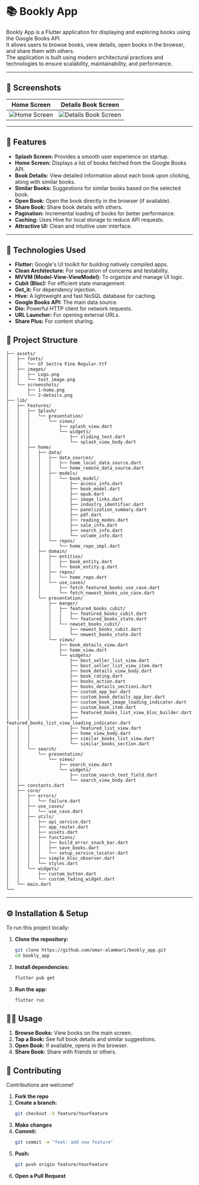# 📚 Bookly App

Bookly App is a Flutter application for displaying and exploring books using the Google Books API.  
It allows users to browse books, view details, open books in the browser, and share them with others.  
The application is built using modern architectural practices and technologies to ensure scalability, maintainability, and performance.

---

## 📱 Screenshots

| Home Screen | Details Book Screen |
|:---:|:---:|
| ![Home Screen](assets/screenshots/1-home.png) | ![Details Book Screen](assets/screenshots/2-details.png) |

---

## 🌟 Features

- **Splash Screen:** Provides a smooth user experience on startup.
- **Home Screen:** Displays a list of books fetched from the Google Books API.
- **Book Details:** View detailed information about each book upon clicking, along with similar books.
- **Similar Books:** Suggestions for similar books based on the selected book.
- **Open Book:** Open the book directly in the browser (if available).
- **Share Book:** Share book details with others.
- **Pagination:** Incremental loading of books for better performance.
- **Caching:** Uses Hive for local storage to reduce API requests.
- **Attractive UI:** Clean and intuitive user interface.

---

## 🚀 Technologies Used

- **Flutter:** Google's UI toolkit for building natively compiled apps.
- **Clean Architecture:** For separation of concerns and testability.
- **MVVM (Model-View-ViewModel):** To organize and manage UI logic.
- **Cubit (Bloc):** For efficient state management.
- **Get_it:** For dependency injection.
- **Hive:** A lightweight and fast NoSQL database for caching.
- **Google Books API:** The main data source.
- **Dio:** Powerful HTTP client for network requests.
- **URL Launcher:** For opening external URLs.
- **Share Plus:** For content sharing.

## 📂 Project Structure

```
├── assets/
│   ├── fonts/
│   │   └── GT Sectra Fine Regular.ttf
│   ├── images/
│   │   ├── Logo.png
│   │   └── test_image.png
│   └── screenshots/
│       ├── 1-home.png
│       └── 2-details.png
├── lib/
│   ├── Features/
│   │   ├── Splash/
│   │   │   └── presentation/
│   │   │       └── views/
│   │   │           ├── splash_view.dart
│   │   │           └── widgets/
│   │   │               ├── sliding_text.dart
│   │   │               └── splash_view_body.dart
│   │   ├── home/
│   │   │   ├── data/
│   │   │   │   ├── data_sources/
│   │   │   │   │   ├── home_local_data_source.dart
│   │   │   │   │   └── home_remote_data_source.dart
│   │   │   │   ├── models/
│   │   │   │   │   └── book_model/
│   │   │   │   │       ├── access_info.dart
│   │   │   │   │       ├── book_model.dart
│   │   │   │   │       ├── epub.dart
│   │   │   │   │       ├── image_links.dart
│   │   │   │   │       ├── industry_identifier.dart
│   │   │   │   │       ├── panelization_summary.dart
│   │   │   │   │       ├── pdf.dart
│   │   │   │   │       ├── reading_modes.dart
│   │   │   │   │       ├── sale_info.dart
│   │   │   │   │       ├── search_info.dart
│   │   │   │   │       └── volume_info.dart
│   │   │   │   └── repos/
│   │   │   │       └── home_repo_impl.dart
│   │   │   ├── domain/
│   │   │   │   ├── entities/
│   │   │   │   │   ├── book_entity.dart
│   │   │   │   │   └── book_entity.g.dart
│   │   │   │   ├── repos/
│   │   │   │   │   └── home_repo.dart
│   │   │   │   └── use_cases/
│   │   │   │       ├── fetch_featured_books_use_case.dart
│   │   │   │       └── fetch_newest_books_use_case.dart
│   │   │   └── presentation/
│   │   │       ├── manger/
│   │   │       │   ├── featured_books_cubit/
│   │   │       │   │   ├── featured_books_cubit.dart
│   │   │       │   │   └── featured_books_state.dart
│   │   │       │   └── newset_books_cubit/
│   │   │       │       ├── newest_books_cubit.dart
│   │   │       │       └── newest_books_state.dart
│   │   │       └── views/
│   │   │           ├── book_details_view.dart
│   │   │           ├── home_view.dart
│   │   │           └── widgets/
│   │   │               ├── best_seller_list_view.dart
│   │   │               ├── best_seller_list_view_item.dart
│   │   │               ├── book_details_view_body.dart
│   │   │               ├── book_rating.dart
│   │   │               ├── books_action.dart
│   │   │               ├── books_details_sectioni.dart
│   │   │               ├── custom_app_bar.dart
│   │   │               ├── custom_book_details_app_bar.dart
│   │   │               ├── custom_book_image_loading_indicator.dart
│   │   │               ├── custom_book_item.dart
│   │   │               ├── featured_books_list_view_bloc_builder.dart
│   │   │               ├── featured_books_list_view_loading_indicator.dart
│   │   │               ├── featured_list_view.dart
│   │   │               ├── home_view_body.dart
│   │   │               ├── similar_books_list_view.dart
│   │   │               └── similar_books_section.dart
│   │   └── search/
│   │       └── presentation/
│   │           └── views/
│   │               ├── search_view.dart
│   │               └── widgets/
│   │                   ├── custom_search_text_field.dart
│   │                   └── search_view_body.dart
│   ├── constants.dart
│   ├── core/
│   │   ├── errors/
│   │   │   └── failure.dart
│   │   ├── use_cases/
│   │   │   └── use_case.dart
│   │   ├── utils/
│   │   │   ├── api_service.dart
│   │   │   ├── app_router.dart
│   │   │   ├── assets.dart
│   │   │   ├── functions/
│   │   │   │   ├── build_error_snack_bar.dart
│   │   │   │   ├── save_books.dart
│   │   │   │   └── setup_service_locator.dart
│   │   │   ├── simple_bloc_observer.dart
│   │   │   └── styles.dart
│   │   └── widgets/
│   │       ├── custom_button.dart
│   │       └── custom_fading_widget.dart
│   └── main.dart
└── 
```

---

## ⚙️ Installation & Setup

To run this project locally:

1. **Clone the repository:**
   ```bash
   git clone https://github.com/omar-alammari/bookly_app.git
   cd bookly_app
   ```

2. **Install dependencies:**
   ```bash
   flutter pub get
   ```

3. **Run the app:**
   ```bash
   flutter run
   ```

## 👨‍💻 Usage

1. **Browse Books:** View books on the main screen.
2. **Tap a Book:** See full book details and similar suggestions.
3. **Open Book:** If available, opens in the browser.
4. **Share Book:** Share with friends or others.

## 🤝 Contributing

Contributions are welcome!

1. **Fork the repo**
2. **Create a branch:**  
   ```bash
   git checkout -b feature/YourFeature
   ```
3. **Make changes**
4. **Commit:**  
   ```bash
   git commit -m "feat: add new feature"
   ```
5. **Push:**  
   ```bash
   git push origin feature/YourFeature
   ```
6. **Open a Pull Request**
